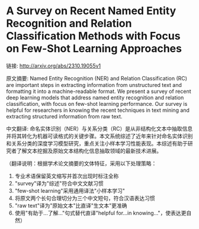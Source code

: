 # A Survey on Recent Named Entity Recognition and Relation Classification Methods with Focus on Few-Shot Learning Approaches

链接: http://arxiv.org/abs/2310.19055v1

原文摘要:
Named Entity Recognition (NER) and Relation Classification (RC) are important
steps in extracting information from unstructured text and formatting it into a
machine-readable format. We present a survey of recent deep learning models
that address named entity recognition and relation classification, with focus
on few-shot learning performance. Our survey is helpful for researchers in
knowing the recent techniques in text mining and extracting structured
information from raw text.

中文翻译:
命名实体识别（NER）与关系分类（RC）是从非结构化文本中抽取信息并将其转化为机器可读格式的关键步骤。本文系统综述了近年来针对命名实体识别和关系分类的深度学习模型研究，重点关注小样本学习性能表现。本综述有助于研究者了解文本挖掘及原始文本结构化信息抽取领域的最新技术进展。

（翻译说明：根据学术论文摘要的文体特征，采用以下处理策略：
1. 专业术语保留英文缩写并首次出现时标注全称
2. "survey"译为"综述"符合中文文献习惯
3. "few-shot learning"采用通用译法"小样本学习"
4. 将原文两个长句合理切分为三个中文短句，符合汉语表达习惯
5. "raw text"译为"原始文本"比直译"生文本"更准确
6. 使用"有助于...了解..."句式替代直译"helpful for...in knowing..."，使表达更自然）
